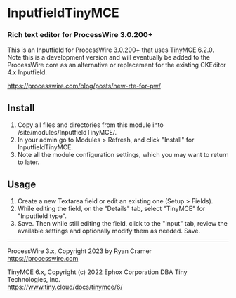 # InputfieldTinyMCE

### Rich text editor for ProcessWire 3.0.200+

This is an Inputfield for ProcessWire 3.0.200+ that uses TinyMCE 6.2.0. 
Note this is a development version and will eventually be added to the ProcessWire 
core as an alternative or replacement for the existing CKEditor 4.x Inputfield. 

<https://processwire.com/blog/posts/new-rte-for-pw/>

## Install

1. Copy all files and directories from this module into /site/modules/InputfieldTinyMCE/.
2. In your admin go to Modules > Refresh, and click "Install" for InputfieldTinyMCE.
3. Note all the module configuration settings, which you may want to return to later. 

## Usage

1. Create a new Textarea field or edit an existing one (Setup > Fields). 
2. While editing the field, on the "Details" tab, select "TinyMCE" for "Inputfield type".
3. Save. Then while still editing the field, click to the "Input" tab, review the 
   available settings and optionally modify them as needed. Save. 

-----

ProcessWire 3.x, Copyright 2023 by Ryan Cramer  
https://processwire.com

TinyMCE 6.x, Copyright (c) 2022 Ephox Corporation DBA Tiny Technologies, Inc.  
https://www.tiny.cloud/docs/tinymce/6/
